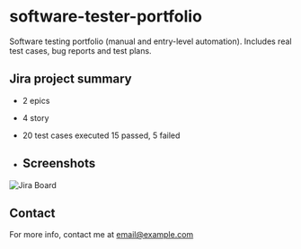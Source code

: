 # software-tester-portfolio

Software testing portfolio (manual and entry-level automation). Includes real test cases, bug reports and test plans.

## Jira project summary 

- 2 epics
- 4 story
- 20 test cases executed 15 passed, 5 failed

- ## Screenshots

![Jira Board](jira-screenshots/board-overview.png)

## Contact

For more info, contact me at email@example.com
